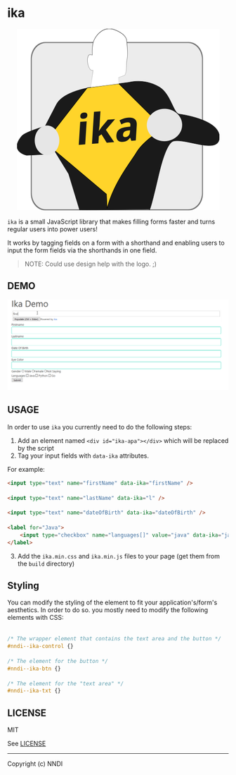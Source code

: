 ika
===

<p align="center">
    <img src="logo-draft.png" alt="ika draft logo">
</p>

`ika` is a small JavaScript library that makes filling forms faster and turns
regular users into power users!

It works by tagging fields on a form with a shorthand and enabling users to 
input the form fields via the shorthands in one field.

> NOTE: Could use design help with the logo. ;)

## DEMO

![demo](./demo.gif)

## USAGE

In order to use `ika` you currently need to do the following steps:

1. Add an element named `<div id="ika-apa"></div>` which will be replaced by the script
2. Tag your input fields with `data-ika` attributes.

For example:

```html
<input type="text" name="firstName" data-ika="firstName" />

<input type="text" name="lastName" data-ika="l" />

<input type="text" name="dateOfBirth" data-ika="dateOfBirth" />

<label for="Java">
    <input type="checkbox" name="languages[]" value="java" data-ika="java"> Java
</label>
```

3. Add the `ika.min.css` and `ika.min.js` files to your page (get them from the `build` directory)

## Styling

You can modify the styling of the element to fit your application's/form's aesthetics.
In order to do so. you mostly need to modify the following elements with CSS:

```css

/* The wrapper element that contains the text area and the button */
#nndi--ika-control {}

/* The element for the button */
#nndi--ika-btn {}

/* The element for the "text area" */
#nndi--ika-txt {}
```

## LICENSE

MIT 

See [LICENSE](./LICENSE)

---

Copyright (c) NNDI